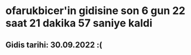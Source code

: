 # ofarukbicer'in gidisine son 6 gun 22 saat 21 dakika 57 saniye kaldi

## Gidis tarihi: 30.09.2022 :(